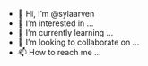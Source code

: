 - 👋 Hi, I’m @sylaarven
- 👀 I’m interested in ...
- 🌱 I’m currently learning ...
- 💞️ I’m looking to collaborate on ...
- 📫 How to reach me ...

<!---
sylaarven/sylaarven is a ✨ special ✨ repository because its `README.md` (this file) appears on your GitHub profile.
You can click the Preview link to take a look at your changes.
--->
